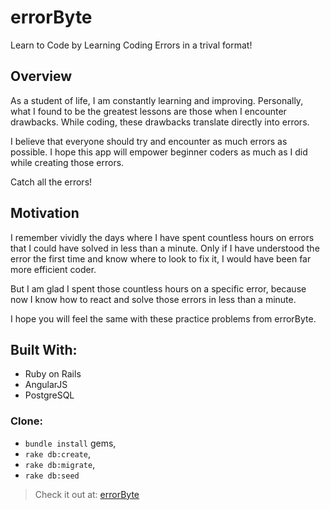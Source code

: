 # errorByte

Learn to Code by Learning Coding Errors in a trival format!

## Overview

As a student of life, I am constantly learning and improving. Personally, what I found to be the greatest lessons are those when I encounter drawbacks. While coding, these drawbacks translate directly into errors. 

I believe that everyone should try and encounter as much errors as possible. I hope this app will empower beginner coders as much as I did while creating those errors. 

Catch all the errors!

## Motivation

I remember vividly the days where I have spent countless hours on errors that I could have solved in less than a minute.  Only if I have understood the error the first time and know where to look to fix it, I would have been far more efficient coder.

But I am glad I spent those countless hours on a specific error, because now I know how to react and solve those errors in less than a minute.

I hope you will feel the same with these practice problems from errorByte.

## Built With:

* Ruby on Rails
* AngularJS
* PostgreSQL


### Clone:

* `bundle install` gems,
* `rake db:create`,
* `rake db:migrate`,
* `rake db:seed`



> Check it out at: [errorByte](http://errorbyte.herokuapp.com/)
